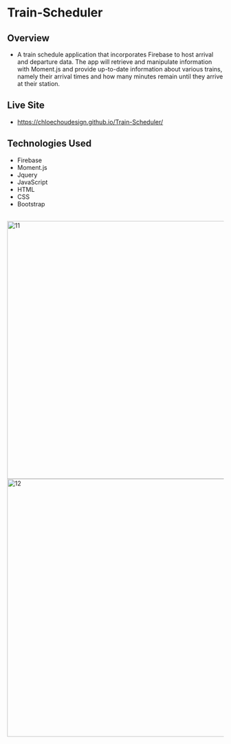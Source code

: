 # Train-Scheduler

## Overview
- A train schedule application that incorporates Firebase to host arrival and departure data. The app will retrieve and manipulate information with Moment.js and provide up-to-date information about various trains, namely their arrival times and how many minutes remain until they arrive at their station.

## Live Site
-  https://chloechoudesign.github.io/Train-Scheduler/

## Technologies Used
- Firebase
- Moment.js
- Jquery
- JavaScript
- HTML
- CSS
- Bootstrap

<br/>
<img width="600" alt="11" src="https://user-images.githubusercontent.com/28972721/37500567-6e9029ca-2887-11e8-808b-33052d020e02.png">

<img width="600" alt="12" src="https://user-images.githubusercontent.com/28972721/37500569-708333da-2887-11e8-98c4-7c24cd17043b.png">


